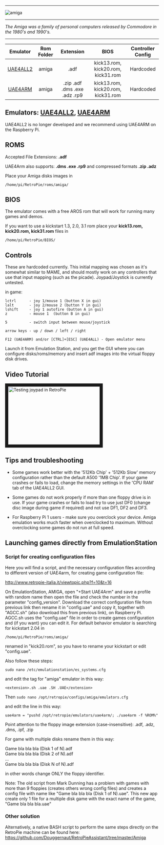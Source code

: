 ***
![amiga](https://cloud.githubusercontent.com/assets/10035308/12189019/a46a4d44-b577-11e5-8378-d8196412103c.png)
***

_The Amiga was a family of personal computers released by Commodore in the 1980's and 1990's._

***

| Emulator | Rom Folder | Extension | BIOS |  Controller Config |
| :---: | :---: | :---: | :---: | :---: |
| [UAE4ALL2](https://github.com/RetroPie/uae4all2) | amiga  | .adf | kick13.rom, kick20.rom, kick31.rom | Hardcoded |
| [UAE4ARM](https://github.com/Chips-fr/uae4arm-rpi/) | amiga  | .zip .adf .dms .exe .adz .rp9 | kick13.rom, kick20.rom, kick31.rom | Hardcoded |

## Emulators: [UAE4ALL2](https://github.com/RetroPie/uae4all2), [UAE4ARM](https://github.com/Chips-fr/uae4arm-rpi/)

UAE4ALL2 is no longer developed and we recommend using UAE4ARM on the Raspberry Pi.

## ROMS
Accepted File Extensions: **.adf**

UAE4Arm also supports: **.dms .exe .rp9** and compressed formats **.zip .adz**

 Place your Amiga disks images in

```shell
/home/pi/RetroPie/roms/amiga/
```

## BIOS
The emulator comes with a free AROS rom that will work for running many games and demos. 

If you want to use a kickstart 1.3, 2.0, 3.1 rom place your **kick13.rom, kick20.rom, kick31.rom** files in 


```shell
/home/pi/RetroPie/BIOS/
```

## Controls
These are hardcoded currently. This initial mapping was chosen as it's somewhat similar to MAME, and should mostly work on any controllers that use that input mapping (such as the picade). Joypad/Joystick is currently untested.

in game:
```
lctrl      - joy 1/mouse 1 (button X in gui)
lalt       - joy 2/mouse 2 (button Y in gui)
lshift     - joy 1 autofire (button A in gui)
z          - mouse 1  (button B in gui)

5          - switch input between mouse/joystick

arrow keys - up / down / left / right

F12 (UAE4ARM) and/or [CTRL]+[ESC] (UAE4ALL) - Open emulator menu
```

Launch it from Emulation Station, and you get the GUI where you can configure disks/roms/memory and insert adf images into the virtual floppy disk drives.

## Video Tutorial

<a href="https://www.youtube.com/watch?v=dleumwWZp6Q
" target="_blank"><img src="https://i.ytimg.com/vi_webp/dleumwWZp6Q/mqdefault.webp" 
alt="Testing joypad in RetroPie" width="300" height="190" border="10" /></a> 

## Tips and troubleshooting

- Some games work better with the '512Kb Chip' + '512Kb Slow' memory configuration rather than the default A500 '1MB Chip'. If your game crashes or fails to load, change the memory settings in the 'CPU RAM' tab of the UAE4ALL2 GUI.

- Some games do not work properly if more than one floppy drive is in use. If your game crashes or fails to load try to use just DF0 (change disc image during game if required) and not use DF1, DF2 and DF3.

- For Raspberry Pi 1 users - make sure you overclock your device. Amiga emulation works much faster when overclocked to maximum. Without overclocking some games do not run at full speed.

## Launching games directly from EmulationStation

### Script for creating configuration files 

Here you will find a script, and the necessary configuration files according to different version of UAE4arm, for creating game configuration file:

http://www.retropie-italia.it/viewtopic.php?f=10&t=16 

On EmulationStation, AMIGA, open "+Start UAE4Arm" and save a profile with random name then open the file and check the number in the parameter "config_version". Download the correct configuration file from previous link then rename it in "config.uae" and copy it, together with "AGCC.sh" (also download this from previous link), on Raspberry Pi. AGCC.sh uses the "config.uae" file in order to create games configuration and (if you want) you can edit it. For default behavior emulator is searching for kickstart 2.04 in

``/home/pi/RetroPie/roms/amiga/``

renamed in "kick20.rom", so you have to rename your kickstart or edit "config.uae".

Also follow these steps:

``sudo nano /etc/emulationstation/es_systems.cfg``

and edit the tag <extension> for "amiga" emulator in this way:

``<extension>.sh .uae .SH .UAE</extension>``

Then
``sudo nano /opt/retropie/configs/amiga/emulators.cfg``

and edit the line in this way:

``uae4arm = "pushd /opt/retropie/emulators/uae4arm/; ./uae4arm -f %ROM%"``

Point attention to the floppy image extension (case-insensitive):  .adf, .adz, .dms, .ipf, .zip

For game with multiple disks rename them in this way: 

Game bla bla bla (Disk 1 of N).adf  
Game bla bla bla (Disk 2 of N).adf  
...  
Game bla bla bla (Disk N of N).adf

in other words change ONLY the floppy identifier.  

Note: The old script from Mark Dunning has a problem with games with more than 9 floppies (creates others wrong config files) and creates a config file with name like "Game bla bla bla (Disk 1 of N).uae". This new app create only 1 file for a multiple disk game with the exact name of the game, "Game bla bla bla.uae"

### Other solution

Alternatively, a native BASH script to perform the same steps directly on the RetroPie machine can be found here:
https://github.com/Douggernaut/RetroPieAssistant/tree/master/Amiga